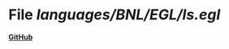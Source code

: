 # File _languages/BNL/EGL/ls.egl_
**[GitHub](https://github.com/softlang/yas/blob/master/languages/BNL/EGL/ls.egl)**
```
```
